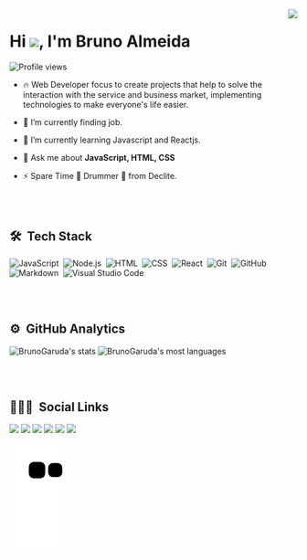 <img align="right" height="590em" src="https://raw.githubusercontent.com/gist/BrunoGaruda/71b39b4f9869686f49f9f322df185075/raw/c786c112ee84c75af7725c277c2f97b3951caa6d/githubcard.svg"/>
<h1 align="left">Hi <img src="https://raw.githubusercontent.com/kaueMarques/kaueMarques/master/hi.gif" width="30px">, I'm Bruno Almeida</h1>
<p align="left"> <img src="https://komarev.com/ghpvc/?username=BrunoGaruda&color=green" alt="Profile views" /> </p>

- 🔥 Web Developer focus to create projects that help to solve the interaction with the service and business market, implementing technologies to make everyone's life easier.

- 🔭 I’m currently finding job.

- 🌱 I’m currently learning Javascript and Reactjs.

- 💬 Ask me about **JavaScript, HTML, CSS**

<!-- - 📧 Email: [bruleorn@gmail.com](bruleorn@gmail.com) -->

- ⚡ Spare Time 🥁 Drummer 🥁 from Declite.

<br><br>

## 🛠 &nbsp;Tech Stack

![JavaScript](https://img.shields.io/badge/-JavaScript-05122A?style=flat&logo=javascript)&nbsp;
![Node.js](https://img.shields.io/badge/-Node.js-05122A?style=flat&logo=node.js)&nbsp;
![HTML](https://img.shields.io/badge/-HTML-05122A?style=flat&logo=HTML5)&nbsp;
![CSS](https://img.shields.io/badge/-CSS-05122A?style=flat&logo=CSS3&logoColor=1572B6)&nbsp;
![React](https://img.shields.io/badge/-React-05122A?style=flat&logo=react)&nbsp;
![Git](https://img.shields.io/badge/-Git-05122A?style=flat&logo=git)&nbsp;
![GitHub](https://img.shields.io/badge/-GitHub-05122A?style=flat&logo=github)&nbsp;
![Markdown](https://img.shields.io/badge/-Markdown-05122A?style=flat&logo=markdown)&nbsp;
![Visual Studio Code](https://img.shields.io/badge/-Visual%20Studio%20Code-05122A?style=flat&logo=visual-studio-code&logoColor=007ACC)&nbsp;

<!-- ![PostgreSQL](https://img.shields.io/badge/-PostgreSQL-05122A?style=flat&logo=postgresql)&nbsp; -->
<!-- ![SQLite](https://img.shields.io/badge/-SQLite-05122A?style=flat&logo=sqlite)&nbsp; -->

<br><br>

## ⚙️ &nbsp;GitHub Analytics

<p align="left">
<img width="530em" src="https://github-readme-stats.vercel.app/api?username=BrunoGaruda&show_icons=true&theme=chartreuse-dark" alt="BrunoGaruda's stats"/>
<img width="530em" src="https://github-readme-stats.vercel.app/api/top-langs/?username=BrunoGaruda&layout=compact&theme=chartreuse-dark" alt="BrunoGaruda's most languages"/>
</p>

<br><br>

## 👨🏽‍🦲 &nbsp;Social Links

<p align="left" style="background:yellow">
<!-- <a href="https://www.instagram.com/brunogaruda.8931/" target="_blank">
 <img align="center" src="https://img.shields.io/badge/-BrunoGaruda-05122A?style=flat&logo=instagram" alt="instagram"/> -->
<!-- <a href="https://codepen.io/BrunoGaruda" target="_blank">
  <img align="center" src="https://img.shields.io/badge/-BrunoGaruda-05122A?style=flat&logo=codepen" alt="codepen"/>
</a> -->
<!-- <a href="https://twitter.com/BrunoGaruda" target="_blank">
  <img align="center" src="https://img.shields.io/badge/-BrunoGaruda-05122A?style=flat&logo=twitter" alt="twitter"/>  
</a> -->
<!-- <a href="https://linkedin.com/in/bruno-Almeida-dev" target="_blank">
  <img align="center" src="https://img.shields.io/badge/-BrunoAlmeida-05122A?style=flat&logo=linkedin" alt="linkedin"/>
</a>
<a href="https://instagram.com/Declitemetal" target="_blank">
 <img align="center" src="https://img.shields.io/badge/-Declite-05122A?style=flat&logo=instagram" alt="instagram"/>
</a>
<a href="https://youtube.com/Decliteband" target="_blank">
 <img align="center" src="https://img.shields.io/badge/-Declite-05122A?style=flat&logo=youtube" alt="youtube"/>
</a>
</p> -->

<div> 
  <a href="https://youtube.com/Decliteband" target="_blank"><img src="https://img.shields.io/badge/YouTube-FF0000?style=for-the-badge&logo=youtube&logoColor=white" target="_blank"></a>
  <a href="https://www.instagram.com/brunogaruda.8931/" target="_blank"><img src="https://img.shields.io/badge/-Instagram-%23E4405F?style=for-the-badge&logo=instagram&logoColor=white" target="_blank"></a>
 	<a href="https://www.twitch.tv/bgaruda" target="_blank"><img src="https://img.shields.io/badge/Twitch-9146FF?style=for-the-badge&logo=twitch&logoColor=white" target="_blank"></a>
 <a href="Bruno_#7019" target="_blank"><img src="https://img.shields.io/badge/Discord-7289DA?style=for-the-badge&logo=discord&logoColor=white" target="_blank"></a> 
  <a href = "mailto:bruleorn@gmail.com"><img src="https://img.shields.io/badge/-Gmail-%23333?style=for-the-badge&logo=gmail&logoColor=white" target="_blank"></a>
  <a href="https://www.linkedin.com/in/bruno-almeida-dev" target="_blank"><img src="https://img.shields.io/badge/-LinkedIn-%230077B5?style=for-the-badge&logo=linkedin&logoColor=white" target="_blank"></a> 
 
  ![Snake animation](https://github.com/BrunoGaruda/BrunoGaruda/blob/output/github-contribution-grid-snake.svg)
 
</div>

<!-- <img width="500em" src="https://github-readme-twitter-gazf.vercel.app/api?id=BrunoGaruda&layout=wide&show_reply=off&show_retweet=off" /> -->

<!--
**maykbrito/maykbrito** is a ✨ _special_ ✨ repository because its `README.md` (this file) appears on your GitHub profile.

Here are some ideas to get you started:

- 🔭 I’m currently working on ...
- 🌱 I’m currently learning ...
- 👯 I’m looking to collaborate on ...
- 🤔 I’m looking for help with ...
- 💬 Ask me about ...
- 📫 How to reach me: ...
- 😄 Pronouns: ...
- ⚡ Fun fact: ...
-->
